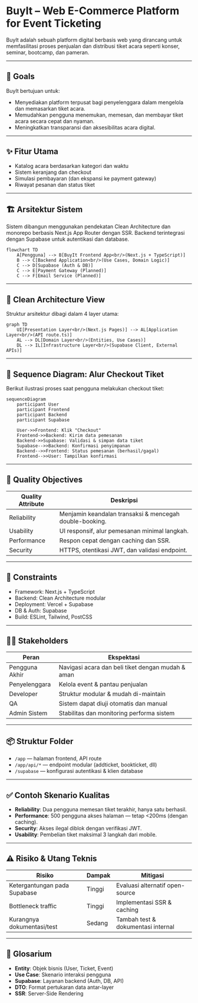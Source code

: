 
# BuyIt – Web E-Commerce Platform for Event Ticketing

BuyIt adalah sebuah platform digital berbasis web yang dirancang untuk memfasilitasi proses penjualan dan distribusi tiket acara seperti konser, seminar, bootcamp, dan pameran.

---

## 🎯 Goals

BuyIt bertujuan untuk:
- Menyediakan platform terpusat bagi penyelenggara dalam mengelola dan memasarkan tiket acara.
- Memudahkan pengguna menemukan, memesan, dan membayar tiket acara secara cepat dan nyaman.
- Meningkatkan transparansi dan aksesibilitas acara digital.

---

## ✨ Fitur Utama

- Katalog acara berdasarkan kategori dan waktu
- Sistem keranjang dan checkout
- Simulasi pembayaran (dan ekspansi ke payment gateway)
- Riwayat pesanan dan status tiket

---

## 🏗️ Arsitektur Sistem

Sistem dibangun menggunakan pendekatan Clean Architecture dan monorepo berbasis Next.js App Router dengan SSR. Backend terintegrasi dengan Supabase untuk autentikasi dan database.


```mermaid
flowchart TD
    A[Pengguna] --> B[BuyIt Frontend App<br/>(Next.js + TypeScript)]
    B --> C[Backend Application<br/>(Use Cases, Domain Logic)]
    C --> D[Supabase (Auth & DB)]
    C --> E[Payment Gateway (Planned)]
    C --> F[Email Service (Planned)]
```


---

## 🧱 Clean Architecture View

Struktur arsitektur dibagi dalam 4 layer utama:


```mermaid
graph TD
    UI[Presentation Layer<br/>(Next.js Pages)] --> AL[Application Layer<br/>(API route.ts)]
    AL --> DL[Domain Layer<br/>(Entities, Use Cases)]
    DL --> IL[Infrastructure Layer<br/>(Supabase Client, External APIs)]
```


---

## 🔁 Sequence Diagram: Alur Checkout Tiket

Berikut ilustrasi proses saat pengguna melakukan checkout tiket:


```mermaid
sequenceDiagram
    participant User
    participant Frontend
    participant Backend
    participant Supabase

    User->>Frontend: Klik "Checkout"
    Frontend->>Backend: Kirim data pemesanan
    Backend->>Supabase: Validasi & simpan data tiket
    Supabase-->>Backend: Konfirmasi penyimpanan
    Backend-->>Frontend: Status pemesanan (berhasil/gagal)
    Frontend-->>User: Tampilkan konfirmasi
```


---

## 🔐 Quality Objectives

| Quality Attribute | Deskripsi |
|-------------------|-----------|
| Reliability | Menjamin keandalan transaksi & mencegah double-booking. |
| Usability | UI responsif, alur pemesanan minimal langkah. |
| Performance | Respon cepat dengan caching dan SSR. |
| Security | HTTPS, otentikasi JWT, dan validasi endpoint. |

---

## 📌 Constraints

- Framework: Next.js + TypeScript
- Backend: Clean Architecture modular
- Deployment: Vercel + Supabase
- DB & Auth: Supabase
- Build: ESLint, Tailwind, PostCSS

---

## 🧑‍💼 Stakeholders

| Peran | Ekspektasi |
|-------|------------|
| Pengguna Akhir | Navigasi acara dan beli tiket dengan mudah & aman |
| Penyelenggara | Kelola event & pantau penjualan |
| Developer | Struktur modular & mudah di-maintain |
| QA | Sistem dapat diuji otomatis dan manual |
| Admin Sistem | Stabilitas dan monitoring performa sistem |

---

## 📦 Struktur Folder

- `/app` — halaman frontend, API route
- `/app/api/*` — endpoint modular (addticket, bookticket, dll)
- `/supabase` — konfigurasi autentikasi & klien database

---

## ✅ Contoh Skenario Kualitas

- **Reliability**: Dua pengguna memesan tiket terakhir, hanya satu berhasil.
- **Performance**: 500 pengguna akses halaman — tetap <200ms (dengan caching).
- **Security**: Akses ilegal diblok dengan verifikasi JWT.
- **Usability**: Pembelian tiket maksimal 3 langkah dari mobile.

---

## ⚠️ Risiko & Utang Teknis

| Risiko | Dampak | Mitigasi |
|--------|--------|----------|
| Ketergantungan pada Supabase | Tinggi | Evaluasi alternatif open-source |
| Bottleneck traffic | Tinggi | Implementasi SSR & caching |
| Kurangnya dokumentasi/test | Sedang | Tambah test & dokumentasi internal |

---

## 🧾 Glosarium

- **Entity**: Objek bisnis (User, Ticket, Event)
- **Use Case**: Skenario interaksi pengguna
- **Supabase**: Layanan backend (Auth, DB, API)
- **DTO**: Format pertukaran data antar-layer
- **SSR**: Server-Side Rendering
